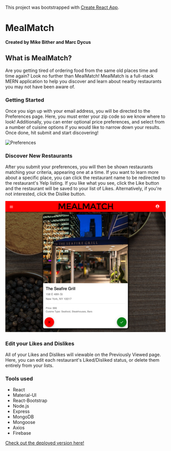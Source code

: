 This project was bootstrapped with [Create React App](https://github.com/facebookincubator/create-react-app).

# MealMatch

**Created by Mike Bither and Marc Dycus**

## What is MealMatch?

Are you getting tired of ordering food from the same old places time and time again? Look no further than MealMatch! MealMatch is a full-stack MERN application to help you discover and learn about nearby restaurants you may not have been aware of.

### Getting Started

Once you sign up with your email address, you will be directed to the Preferences page. Here, you must enter your zip code so we know where to look! Additionally, you can enter optional price preferences, and select from a number of cuisine options if you would like to narrow down your results. Once done, hit submit and start discovering!

![Preferences](/img/preferences.png)

### Discover New Restaurants

After you submit your preferences, you will then be shown restaurants matching your criteria, appearing one at a time. If you want to learn more about a specific place, you can click the restaurant name to be redirected to the restaurant's Yelp listing. If you like what you see, click the Like button and the restaurant will be saved to your list of Likes. Alternatively, if you're not interested, click the Dislike button.

![Discover](/img/discover.png)

### Edit your Likes and Dislikes

All of your Likes and Dislikes will viewable on the Previously Viewed page. Here, you can edit each restaurant's Liked/Disliked status, or delete them entirely from your lists.

### Tools used

- React
- Material-UI
- React-Bootstrap
- Node.js
- Express
- MongoDB
- Mongoose
- Axios
- Firebase

[Check out the deployed version here!](https://hidden-falls-38208.herokuapp.com/)
